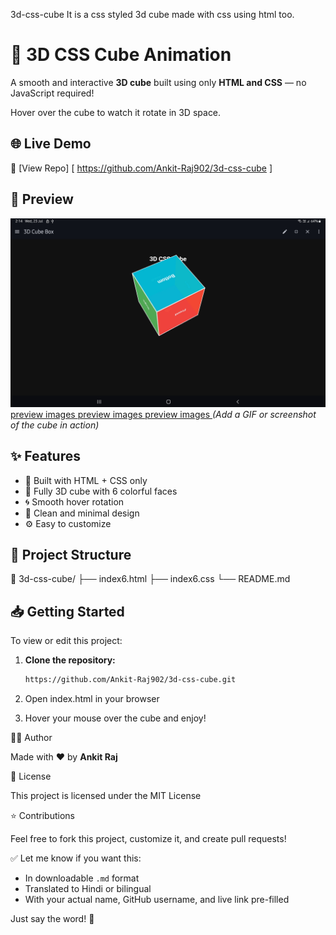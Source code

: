  3d-css-cube
It is a css styled 3d cube made with css using html too.
# 🎲 3D CSS Cube Animation

A smooth and interactive **3D cube** built using only **HTML and CSS** — no JavaScript required!

Hover over the cube to watch it rotate in 3D space.


## 🌐 Live Demo

🔗 [View Repo]
[ https://github.com/Ankit-Raj902/3d-css-cube ]


## 📸 Preview

![3D CSS Cube Preview](Screenshot_20250723-021432_WebCode.jpg)  
[preview images ]( Screenshot_20250723-021418_WebCode.jpg )
[preview images ]( Screenshot_20250723-021353_WebCode.jpg )
[preview images ]( Screenshot_20250723-021320_WebCode.jpg )
_(Add a GIF or screenshot of the cube in action)_


## ✨ Features

- 🔧 Built with HTML + CSS only
- 🎲 Fully 3D cube with 6 colorful faces
- 🌀 Smooth hover rotation
- 🎨 Clean and minimal design
- ⚙️ Easy to customize


## 📁 Project Structure

📁 3d-css-cube/ ├── index6.html ├── index6.css └── README.md


## 📥 Getting Started

To view or edit this project:

1. **Clone the repository:**
   ```bash
   https://github.com/Ankit-Raj902/3d-css-cube.git
   

2. Open index.html in your browser


3. Hover your mouse over the cube and enjoy!



👨‍💻 Author

Made with ❤️ by __Ankit Raj__


📄 License

This project is licensed under the MIT License


⭐ Contributions

Feel free to fork this project, customize it, and create pull requests!


✅ Let me know if you want this:
- In downloadable `.md` format
- Translated to Hindi or bilingual
- With your actual name, GitHub username, and live link pre-filled

Just say the word! 🚀


